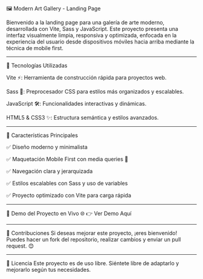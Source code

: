 🖼️ Modern Art Gallery - Landing Page

Bienvenido a la landing page para una galería de arte moderno, desarrollada con Vite, Sass y JavaScript.
Este proyecto presenta una interfaz visualmente limpia, responsiva y optimizada, enfocada en la experiencia del usuario desde dispositivos móviles hacia arriba mediante la técnica de mobile first.

---

🚀 Tecnologías Utilizadas

Vite ⚡: Herramienta de construcción rápida para proyectos web.

Sass 🎨: Preprocesador CSS para estilos más organizados y escalables.

JavaScript 🛠️: Funcionalidades interactivas y dinámicas.

HTML5 & CSS3 ✨: Estructura semántica y estilos avanzados.

---

📌 Características Principales

✅ Diseño moderno y minimalista

✅ Maquetación Mobile First con media queries 📱

✅ Navegación clara y jerarquizada

✅ Estilos escalables con Sass y uso de variables

✅ Proyecto optimizado con Vite para carga rápida

---

🔗 Demo del Proyecto en Vivo 🌐
👉 Ver Demo Aquí

---

🤝 Contribuciones
Si deseas mejorar este proyecto, ¡eres bienvenido! Puedes hacer un fork del repositorio, realizar cambios y enviar un pull request. 😊

---

📌 Licencia
Este proyecto es de uso libre. Siéntete libre de adaptarlo y mejorarlo según tus necesidades.
